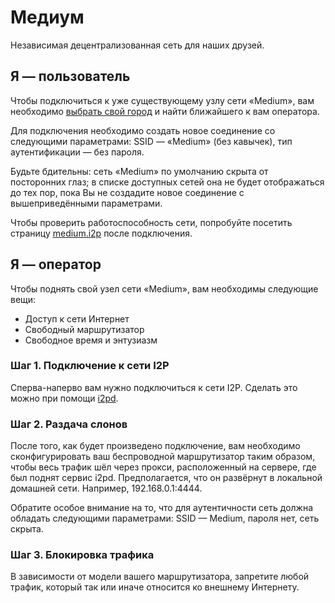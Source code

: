 # Медиум

Независимая децентрализованная сеть для наших друзей.

## Я — пользователь
Чтобы подключиться к уже существующему узлу сети «Medium», вам необходимо [выбрать свой город](https://github.com/medium-isp/medium/tree/master/ru) и найти ближайшего к вам оператора.

Для подключения необходимо создать новое соединение со следующими параметрами: SSID — «Medium» (без кавычек), тип аутентификации — без пароля.

Будьте бдительны: сеть «Medium» по умолчанию скрыта от посторонних глаз; в списке доступных сетей она не будет отображаться до тех пор, пока Вы не создадите новое соединение с вышеприведёнными параметрами.

Чтобы проверить работоспособность сети, попробуйте посетить страницу [medium.i2p](http://medium.i2p) после подключения.

## Я — оператор
Чтобы поднять свой узел сети «Medium», вам необходимы следующие вещи:
* Доступ к сети Интернет
* Свободный маршрутизатор
* Свободное время и энтузиазм

### Шаг 1. Подключение к сети I2P
Сперва-наперво вам нужно подключиться к сети I2P. Сделать это можно при помощи [i2pd](https://github.com/PurpleI2P/i2pd/wiki/Using-i2pd).

### Шаг 2. Раздача слонов
После того, как будет произведено подключение, вам необходимо сконфигурировать ваш беспроводной маршрутизатор таким образом, чтобы весь трафик шёл через прокси, расположенный на сервере, где был поднят сервис i2pd. Предполагается, что он развёрнут в локальной домашней сети. Например, 192.168.0.1:4444.

Обратите особое внимание на то, что для аутентичности сеть должна обладать следующими параметрами: SSID — Medium, пароля нет, сеть скрыта.

### Шаг 3. Блокировка трафика
В зависимости от модели вашего маршрутизатора, запретите любой трафик, который так или иначе относится ко внешнему Интернету.
